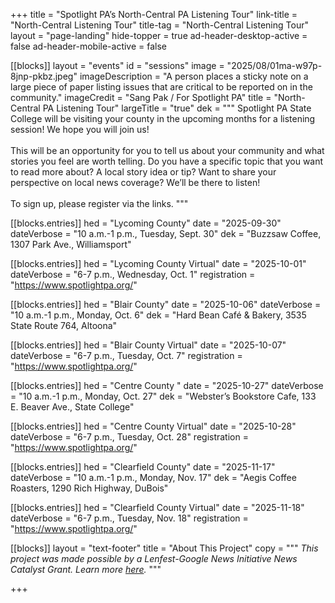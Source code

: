 +++
title = "Spotlight PA’s North-Central PA Listening Tour"
link-title = "North-Central Listening Tour"
title-tag = "North-Central Listening Tour"
layout = "page-landing"
hide-topper = true
ad-header-desktop-active = false
ad-header-mobile-active = false

[[blocks]]
layout = "events"
id = "sessions"
image = "2025/08/01ma-w97p-8jnp-pkbz.jpeg"
imageDescription = "A person places a sticky note on a large piece of paper listing issues that are critical to be reported on in the community."
imageCredit = "Sang Pak / For Spotlight PA"
title = "North-Central PA Listening Tour"
largeTitle = "true"
dek = """
Spotlight PA State College will be visiting your county in the upcoming months for a listening session! We hope you will join us!
<br><br>
This will be an opportunity for you to tell us about your community and what stories you feel are worth telling. Do you have a specific topic that you want to read more about? A local story idea or tip? Want to share your perspective on local news coverage? We’ll be there to listen!
<br><br>
To sign up, please register via the links.
"""

  [[blocks.entries]]
  hed = "Lycoming County"
  date = "2025-09-30"
  dateVerbose = "10 a.m.-1 p.m., Tuesday, Sept. 30"
  dek = "Buzzsaw Coffee, 1307 Park Ave., Williamsport"

  [[blocks.entries]]
  hed = "Lycoming County Virtual"
  date = "2025-10-01"
  dateVerbose = "6-7 p.m., Wednesday, Oct. 1"
  registration = "https://www.spotlightpa.org/"

  [[blocks.entries]]
  hed = "Blair County"
  date = "2025-10-06"
  dateVerbose = "10 a.m.-1 p.m., Monday, Oct. 6"
  dek = "Hard Bean Café & Bakery, 3535 State Route 764, Altoona"

  [[blocks.entries]]
  hed = "Blair County Virtual"
  date = "2025-10-07"
  dateVerbose = "6-7 p.m., Tuesday, Oct. 7"
  registration = "https://www.spotlightpa.org/"

  [[blocks.entries]]
  hed = "Centre County "
  date = "2025-10-27"
  dateVerbose = "10 a.m.-1 p.m., Monday, Oct. 27"
  dek = "Webster’s Bookstore Cafe, 133 E. Beaver Ave., State College"

  [[blocks.entries]]
  hed = "Centre County Virtual"
  date = "2025-10-28"
  dateVerbose = "6-7 p.m., Tuesday, Oct. 28"
  registration = "https://www.spotlightpa.org/"

  [[blocks.entries]]
  hed = "Clearfield County"
  date = "2025-11-17"
  dateVerbose = "10 a.m.-1 p.m., Monday, Nov. 17"
  dek = "Aegis Coffee Roasters, 1290 Rich Highway, DuBois"

  [[blocks.entries]]
  hed = "Clearfield County Virtual"
  date = "2025-11-18"
  dateVerbose = "6-7 p.m., Tuesday, Nov. 18"
  registration = "https://www.spotlightpa.org/"

[[blocks]]
layout = "text-footer"
title = "About This Project"
copy = """
<i>This project was made possible by a Lenfest-Google News Initiative News Catalyst Grant. Learn more <a href="https://www.lenfestinstitute.org/institute-news/lenfest-institute-google-news-initiative-community-listening-grant/">here</a>.</i>
"""


+++
